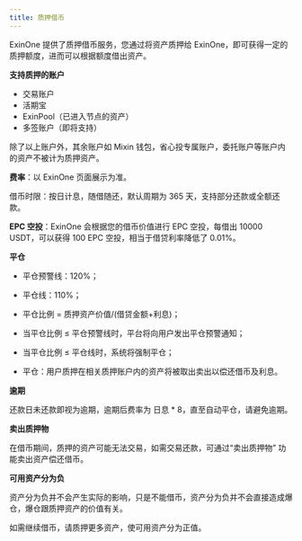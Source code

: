 ```yaml
---
title: 质押借币
---
```


ExinOne 提供了质押借币服务，您通过将资产质押给 ExinOne，即可获得一定的质押额度，进而可以根据额度借出资产。



**支持质押的账户**

- 交易账户
- 活期宝
- ExinPool（已进入节点的资产）
- 多签账户（即将支持）

除了以上账户外，其余账户如 Mixin 钱包，省心投专属账户，委托账户等账户内的资产不被计为质押资产。



**费率**：以 ExinOne 页面展示为准。

借币时限：按日计息，随借随还，默认周期为 365 天，支持部分还款或全额还款。

**EPC 空投**：ExinOne 会根据您的借币价值进行 EPC 空投，每借出 10000 USDT，可以获得 100 EPC 空投，相当于借贷利率降低了 0.01%。

**平仓**

- 平仓预警线：120%；
- 平仓线：110%；
- 平仓比例 = 质押资产价值/(借贷金额+利息)；
- 当平仓比例 ≤ 平仓预警线时，平台将向用户发出平仓预警通知；
- 当平仓比例 ≤ 平仓线时，系统将强制平仓；

- 平仓：用户质押在相关质押账户内的资产将被取出卖出以偿还借币及利息。

**逾期**

还款日未还款即视为逾期，逾期后费率为 日息 * 8，直至自动平仓，请避免逾期。

**卖出质押物**

在借币期间，质押的资产可能无法交易，如需交易还款，可通过“卖出质押物” 功能卖出资产偿还借币。

**可用资产分为负** 

资产分为负并不会产生实际的影响，只是不能借币，资产分为负并不会直接造成爆仓，爆仓跟质押资产的价值有关。

如需继续借币，请质押更多资产，使可用资产分为正值。



